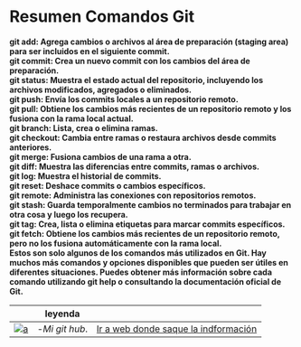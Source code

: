 # Resumen Comandos Git  <!-- es un h1 -->
**git add: Agrega cambios o archivos al área de preparación (staging area) para ser incluidos en el siguiente commit.**  
**git commit: Crea un nuevo commit con los cambios del área de preparación.**  
**git status: Muestra el estado actual del repositorio, incluyendo los archivos modificados, agregados o eliminados.**  
**git push: Envía los commits locales a un repositorio remoto.**  
**git pull: Obtiene los cambios más recientes de un repositorio remoto y los fusiona con la rama local actual.**  
**git branch: Lista, crea o elimina ramas.**  
**git checkout: Cambia entre ramas o restaura archivos desde commits anteriores.**  
**git merge: Fusiona cambios de una rama a otra.**  
**git diff: Muestra las diferencias entre commits, ramas o archivos.**  
**git log: Muestra el historial de commits.**  
**git reset: Deshace commits o cambios específicos.**  
**git remote: Administra las conexiones con repositorios remotos.**  
**git stash: Guarda temporalmente cambios no terminados para trabajar en otra cosa y luego los recupera.**  
**git tag: Crea, lista o elimina etiquetas para marcar commits específicos.** 
**git fetch: Obtiene los cambios más recientes de un repositorio remoto, pero no los fusiona automáticamente con la rama local.**  
**Estos son solo algunos de los comandos más utilizados en Git. Hay muchos más comandos y opciones disponibles que pueden ser útiles en diferentes situaciones. Puedes obtener más información sobre cada comando utilizando git help <comando> o consultando la documentación oficial de Git.**  

|          | leyenda  |          |
|----------|----------|----------|
| [![a](https://github.githubassets.com/images/modules/logos_page/GitHub-Mark.png)](https://github.com/GuillermoKC) | -*Mi git hub*. | [Ir a web donde saque la indformación]([http://www.google.es](https://www.hostinger.es/tutoriales/comandos-de-git))   |

